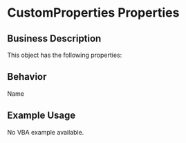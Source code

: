 # CustomProperties Properties

## Business Description
This object has the following properties:

## Behavior
Name

## Example Usage
No VBA example available.